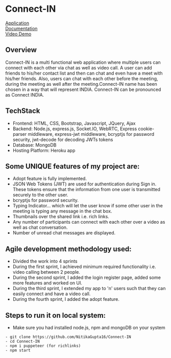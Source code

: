 # Connect-IN
[Application](https://connect-in-app.herokuapp.com/)
</br>
[Documentation](https://drive.google.com/file/d/1oYGWcXQntmWF3BriLd7kpXOuMY7OxsPh/view?usp=sharing)
</br>
[Video Demo](https://drive.google.com/file/d/1bTc-8APgEzkIK_k_BxR1OCY4vFqbaX_Q/view?usp=sharing)
</br>
## Overview 
Connect-IN is a multi functional web application where multiple users can connect with each other via chat as well as video call. A user can add friends to his/her contact list and then can chat and even have a meet with his/her friends. Also, users can chat with each other before the meeting, during the meeting as well after the meeting.Connect-IN name has been chosen in a way that will represent INDIA. Connect-IN can be pronounced as Connect INDIA. 
## TechStack 
- Frontend: HTML, CSS, Bootstrap, Javascript, JQuery, Ajax 
- Backend: Node.js,  express.js, Socket.IO, WebRTC, Express cookie-parser middleware, express-jwt middleware, bcryptjs for password security, jwt-decode for decoding JWTs tokens 
- Database: MongoDB 
- Hosting Platform: Heroku app 
## Some UNIQUE features of my project are: 
- Adopt feature is fully implemented. 
- JSON Web Tokens (JWT) are used for authentication during Sign in. These tokens ensure that the information from one user is transmitted securely to the other user. 
- bcryptjs for password security. 
- Typing Indicator… which will let the user know if some other user in the meeting is typing any message in the chat box. 
- Thumbnails over the shared link i.e. rich links. 
- Any number of participants can connect with each other over a video as well as chat conversation. 
- Number of unread chat messages are displayed. 
## Agile development methodology used: 
- Divided the work into 4 sprints 
- During the first sprint, I achieved minimum required functionality i.e. video calling between 2 people.
- During the second sprint, I added the login register page, added some more features and worked on UI.
- During the third sprint, I extended my app to 'n' users such that they can easily connect and have a video call. 
- During the fourth sprint, I added the adopt feature.
## Steps to run it on local system: 
- Make sure you had installed node.js, npm and mongoDB on your system 
```
- git clone https://github.com/NitikaGupta16/Connect-IN
- cd Connect-IN
- npm i puppeteer (for richlinks)
- npm start
```
